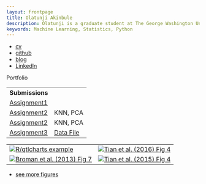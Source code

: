 ```yaml
---
layout: frontpage
title: Olatunji Akinbule
description: Olatunji is a graduate student at The George Washington University. 
keywords: Machine Learning, Statistics, Python
---
```


<div class="navbar">
  <div class="navbar-inner">
      <ul class="nav">
          <li><a href="{{ BASE_PATH }}/assets/bsharvey_cv.pdf">cv</a></li>
          <li><a href="https://github.com/bsharvey">github</a></li>
          <li><a href="https://bsharvey.github.io">blog</a></li>
          <li><a href="https://www.linkedin.com/in/benjamin-harvey-ph-d-1928839a/">LinkedIn</a></li>
      </ul>
  </div>
</div>
<a name="Portfolio">Portfolio</a>

<table> 
  <tr> <th>Submissions</th> 
    <th></th> </tr> 
  <tr> <td><a href="https://akinbule.github.io/assets/HW1.ipynb">Assignment1</a></td> <td></td> </tr> 
  <tr> <td><a href="https://akinbule.github.io/assets/HW2.ipynb">Assignment2</a></td> <td>KNN, PCA</td>
  <tr> <td><a href="https://akinbule.github.io/assets/HW2.ipynb">Assignment2</a></td> <td>KNN, PCA</td>
  <tr> <td><a href="https://akinbule.github.io/assets/HW3.ipynb">Assignment3</a></td> <td><a href="https://akinbule.github.io/assets/merge_data_target">Data File</a></td>
  </tr> 
</table>

<table class="wide">
<tr>
  <td class="left">
    <a href="https://bsharvey.github.io/pages/publpics/bioinformatics1.html">
        <img src="akinbule.github.io/assets/publpics/Social Network Analysis Circle.png" alt="R/qtlcharts example" title="R/qtlcharts example"/>
    </a>
  </td>
  <td class="right">
    <a href="https://bsharvey.github.io/pages/publpics/nba1.html">
        <img src="pages/publpics/nba1.png" alt="Tian et
        al. (2016) Fig 4" title="Tian et al. (2016) Fig 4"/>
    </a>
  </td>
</tr>
<tr>
  <td class="left">
    <a href="https://bsharvey.github.io">
        <img src="pages/publpics/bioinformatics2.png" alt="Broman et al. (2013) Fig 7" title="Broman et al. (2013) Fig 7"/>
    </a>
  </td>
  <td class="right">
    <a href="https://bsharvey.github.io">
        <img src="pages/publpics/nba2.png" alt="Tian et al. (2015) Fig 4" title="Tian et al. (2015) Fig 4"/>
    </a>
  </td>
</tr>
</table>

<div class="navbar">
  <div class="navbar-inner">
      <ul class="nav">
          <li><a href="https://bsharvey.github.io">see more figures</a></li>
      </ul>
  </div>
</div>
